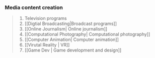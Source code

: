 ### Media content creation 
>  1. Television programs
>  2. [[Digtial Broadcasting|Broadcast programs]]
>  3. [[Online Journalism| Online journalism]]
>  4. [[Computational Photography| Computational photography]]
>  5. [[Computer Animation| Computer animation]]
>  6. [[Virutal Reality | VR]]
>  7. [[Game Dev | Game development and design]]

